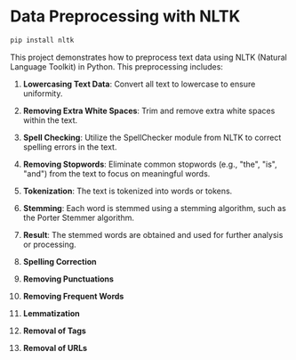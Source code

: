# Data Preprocessing with NLTK


```bash
pip install nltk
```


This project demonstrates how to preprocess text data using NLTK (Natural Language Toolkit) in Python. This preprocessing includes:

1. **Lowercasing Text Data**: Convert all text to lowercase to ensure uniformity.

2. **Removing Extra White Spaces**: Trim and remove extra white spaces within the text.

3. **Spell Checking**: Utilize the SpellChecker module from NLTK to correct spelling errors in the text.

4. **Removing Stopwords**: Eliminate common stopwords (e.g., "the", "is", "and") from the text to focus on meaningful words.
 
5. **Tokenization**: The text is tokenized into words or tokens.
 
6. **Stemming**: Each word is stemmed using a stemming algorithm, such as the Porter Stemmer algorithm.
 
7. **Result**: The stemmed words are obtained and used for further analysis or processing.

8. **Spelling Correction**

9. **Removing Punctuations**

10. **Removing Frequent Words**

11. **Lemmatization**

12. **Removal of Tags**

13. **Removal of URLs**

